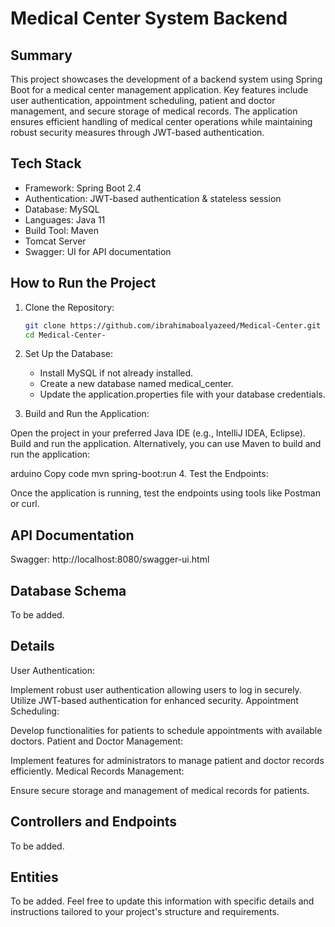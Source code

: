 # Medical Center System Backend

## Summary
This project showcases the development of a backend system using Spring Boot for a medical center management application. Key features include user authentication, appointment scheduling, patient and doctor management, and secure storage of medical records. The application ensures efficient handling of medical center operations while maintaining robust security measures through JWT-based authentication.

## Tech Stack

- Framework: Spring Boot 2.4
- Authentication: JWT-based authentication & stateless session
- Database: MySQL
- Languages: Java 11
- Build Tool: Maven
- Tomcat Server
- Swagger: UI for API documentation
## How to Run the Project

1. Clone the Repository:

   ```bash
   git clone https://github.com/ibrahimaboalyazeed/Medical-Center.git
   cd Medical-Center-

2. Set Up the Database:
    - Install MySQL if not already installed.
    - Create a new database named medical_center.
    - Update the application.properties file with your database credentials.
3. Build and Run the Application:

Open the project in your preferred Java IDE (e.g., IntelliJ IDEA, Eclipse).
Build and run the application.
Alternatively, you can use Maven to build and run the application:

arduino
Copy code
mvn spring-boot:run
4. Test the Endpoints:

Once the application is running, test the endpoints using tools like Postman or curl.
## API Documentation

Swagger: http://localhost:8080/swagger-ui.html
## Database Schema

To be added.
## Details

User Authentication:

Implement robust user authentication allowing users to log in securely.
Utilize JWT-based authentication for enhanced security.
Appointment Scheduling:

Develop functionalities for patients to schedule appointments with available doctors.
Patient and Doctor Management:

Implement features for administrators to manage patient and doctor records efficiently.
Medical Records Management:

Ensure secure storage and management of medical records for patients.
## Controllers and Endpoints

To be added.
## Entities

To be added.
Feel free to update this information with specific details and instructions tailored to your project's structure and requirements.

